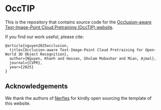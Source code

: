 # OccTIP

This is the repository that contains source code for the [Occlusion-aware Text-Image-Point Cloud Pretraining (OccTIP) website](https://occctip.github.io).

If you find our work useful, please cite:
```
@article{nguyen2025occlusion,
  title={Occlusion-aware Text-Image-Point Cloud Pretraining for Open-World 3D Object Recognition},
  author={Nguyen, Khanh and Hassan, Ghulam Mubashar and Mian, Ajmal},
  journal={CVPR},
  year={2025}
}
```

## Acknowledgements

We thank the authors of [Nerfies](https://github.com/nerfies/nerfies.github.io) for kindly open sourcing the template of this website.